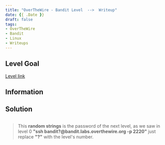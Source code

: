 ```yaml
---
title: "OverTheWire - Bandit Level  -->  Writeup"
date: {{ .Date }}
draft: false
tags:
- OverTheWire
- Bandit
- Linux
- Writeups
---
```


## Level Goal

[Level link](https://overthewire.org/wargames/bandit/bandit.html)


## Information




## Solution

```bash


```


> This **random strings** is the password of the next level, as we saw in level 0 **"ssh bandit?@bandit.labs.overthewire.org -p 2220"** just replace **"?"** with the level's number.